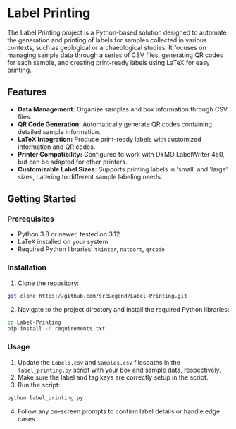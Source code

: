 # Label Printing

The Label Printing project is a Python-based solution designed to automate the generation and printing of labels for samples collected in various contexts, such as geological or archaeological studies. It focuses on managing sample data through a series of CSV files, generating QR codes for each sample, and creating print-ready labels using LaTeX for easy printing.

## Features

- **Data Management:** Organize samples and box information through CSV files.
- **QR Code Generation:** Automatically generate QR codes containing detailed sample information.
- **LaTeX Integration:** Produce print-ready labels with customized information and QR codes.
- **Printer Compatibility:** Configured to work with DYMO LabelWriter 450, but can be adapted for other printers.
- **Customizable Label Sizes:** Supports printing labels in 'small' and 'large' sizes, catering to different sample labeling needs.

## Getting Started

### Prerequisites

- Python 3.8 or newer, tested on 3.12
- LaTeX installed on your system
- Required Python libraries: `tkinter`, `natsort`, `qrcode`

### Installation

1. Clone the repository:
```sh
git clone https://github.com/srcLegend/Label-Printing.git
```
2. Navigate to the project directory and install the required Python libraries:
```sh
cd Label-Printing
pip install -r requirements.txt
```

### Usage

1. Update the `Labels.csv` and `Samples.csv` filespaths in the `label_printing.py` script with your box and sample data, respectively.
2. Make sure the label and tag keys are correctly setup in the script.
3. Run the script:
```sh
python label_printing.py
```
4. Follow any on-screen prompts to confirm label details or handle edge cases.
